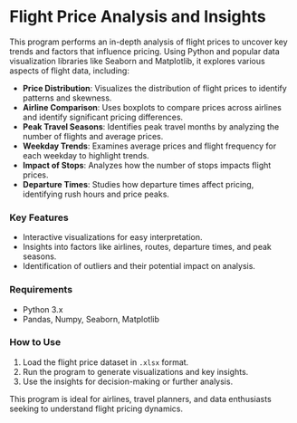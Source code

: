 # Flight Price Analysis and Insights

This program performs an in-depth analysis of flight prices to uncover key trends and factors that influence pricing. Using Python and popular data visualization libraries like Seaborn and Matplotlib, it explores various aspects of flight data, including:

- **Price Distribution**: Visualizes the distribution of flight prices to identify patterns and skewness.
- **Airline Comparison**: Uses boxplots to compare prices across airlines and identify significant pricing differences.
- **Peak Travel Seasons**: Identifies peak travel months by analyzing the number of flights and average prices.
- **Weekday Trends**: Examines average prices and flight frequency for each weekday to highlight trends.
- **Impact of Stops**: Analyzes how the number of stops impacts flight prices.
- **Departure Times**: Studies how departure times affect pricing, identifying rush hours and price peaks.

### Key Features
- Interactive visualizations for easy interpretation.
- Insights into factors like airlines, routes, departure times, and peak seasons.
- Identification of outliers and their potential impact on analysis.

### Requirements
- Python 3.x
- Pandas, Numpy, Seaborn, Matplotlib

### How to Use
1. Load the flight price dataset in `.xlsx` format.
2. Run the program to generate visualizations and key insights.
3. Use the insights for decision-making or further analysis.

This program is ideal for airlines, travel planners, and data enthusiasts seeking to understand flight pricing dynamics.
